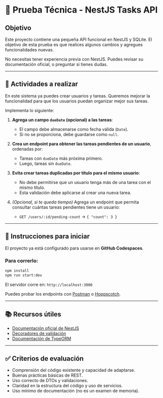 # 🧪 Prueba Técnica - NestJS Tasks API

## Objetivo
Este proyecto contiene una pequeña API funcional en NestJS y SQLite. El objetivo de esta prueba es que realices algunos cambios y agregues funcionalidades nuevas.

No necesitas tener experiencia previa con NestJS. Puedes revisar su documentación oficial, o preguntar si tienes dudas.

---

## 📝 Actividades a realizar

En este sistema ya puedes crear usuarios y tareas.
Queremos mejorar la funcionalidad para que los usuarios puedan organizar mejor sus tareas.

Implementa lo siguiente:

1. **Agrega un campo `dueDate` (opcional) a las tareas**:
   - El campo debe almacenarse como fecha válida (`Date`).
   - Si no se proporciona, debe guardarse como `null`.

2. **Crea un endpoint para obtener las tareas pendientes de un usuario**, ordenadas por:
   - Tareas con `dueDate` más próxima primero.
   - Luego, tareas sin `dueDate`.

3. **Evita crear tareas duplicadas por título para el mismo usuario**:
   - No debe permitirse que un usuario tenga más de una tarea con el mismo título.
   - Esta validación debe aplicarse al crear una nueva tarea.

4. *(Opcional, si te queda tiempo)* Agrega un endpoint que permita consultar cuántas tareas pendientes tiene un usuario:
   - `GET /users/:id/pending-count` → `{ "count": 3 }`


---

## 🚀 Instrucciones para iniciar

El proyecto ya está configurado para usarse en **GitHub Codespaces**.

### Para correrlo:

```bash
npm install
npm run start:dev
```

El servidor corre en: `http://localhost:3000`

Puedes probar los endpoints con [Postman](https://www.postman.com/) o [Hoppscotch](https://hoppscotch.io).

---

## 📚 Recursos útiles

- [Documentación oficial de NestJS](https://docs.nestjs.com/)
- [Decoradores de validación](https://github.com/typestack/class-validator#validation-decorators)
- [Documentación de TypeORM](https://typeorm.io/)

---

## ✅ Criterios de evaluación

- Comprensión del código existente y capacidad de adaptarse.
- Buenas prácticas básicas de REST.
- Uso correcto de DTOs y validaciones.
- Claridad en la estructura del código y uso de servicios.
- Uso mínimo de documentación (no es un examen de memoria).
